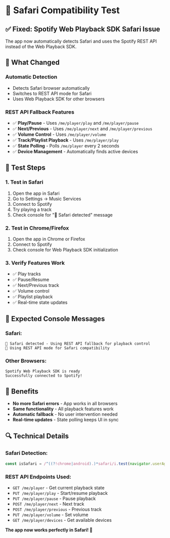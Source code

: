 # 🦁 Safari Compatibility Test

## ✅ **Fixed: Spotify Web Playback SDK Safari Issue**

The app now automatically detects Safari and uses the Spotify REST API instead of the Web Playback SDK.

## 🔧 **What Changed**

### **Automatic Detection**
- Detects Safari browser automatically
- Switches to REST API mode for Safari
- Uses Web Playback SDK for other browsers

### **REST API Fallback Features**
- ✅ **Play/Pause** - Uses `/me/player/play` and `/me/player/pause`
- ✅ **Next/Previous** - Uses `/me/player/next` and `/me/player/previous`
- ✅ **Volume Control** - Uses `/me/player/volume`
- ✅ **Track/Playlist Playback** - Uses `/me/player/play`
- ✅ **State Polling** - Polls `/me/player` every 2 seconds
- ✅ **Device Management** - Automatically finds active devices

## 🧪 **Test Steps**

### 1. **Test in Safari**
1. Open the app in Safari
2. Go to Settings → Music Services
3. Connect to Spotify
4. Try playing a track
5. Check console for "🦁 Safari detected" message

### 2. **Test in Chrome/Firefox**
1. Open the app in Chrome or Firefox
2. Connect to Spotify
3. Check console for Web Playback SDK initialization

### 3. **Verify Features Work**
- ✅ Play tracks
- ✅ Pause/Resume
- ✅ Next/Previous track
- ✅ Volume control
- ✅ Playlist playback
- ✅ Real-time state updates

## 🎯 **Expected Console Messages**

### **Safari:**
```
🦁 Safari detected - Using REST API fallback for playback control
🎵 Using REST API mode for Safari compatibility
```

### **Other Browsers:**
```
Spotify Web Playback SDK is ready
Successfully connected to Spotify!
```

## 🚀 **Benefits**

- **No more Safari errors** - App works in all browsers
- **Same functionality** - All playback features work
- **Automatic fallback** - No user intervention needed
- **Real-time updates** - State polling keeps UI in sync

## 🔍 **Technical Details**

### **Safari Detection:**
```javascript
const isSafari = /^((?!chrome|android).)*safari/i.test(navigator.userAgent);
```

### **REST API Endpoints Used:**
- `GET /me/player` - Get current playback state
- `PUT /me/player/play` - Start/resume playback
- `PUT /me/player/pause` - Pause playback
- `POST /me/player/next` - Next track
- `POST /me/player/previous` - Previous track
- `PUT /me/player/volume` - Set volume
- `GET /me/player/devices` - Get available devices

**The app now works perfectly in Safari! 🎵** 